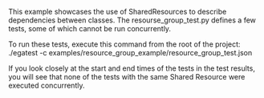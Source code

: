 This example showcases the use of SharedResources to describe dependencies between
classes. The resourse_group_test.py defines a few tests, some of which cannot be run
concurrently.

To run these tests, execute this command from the root of the project:
    ./egatest -c examples/resource_group_example/resource_group_test.json

If you look closely at the start and end times of the tests in the test results,
you will see that none of the tests with the same Shared Resource were executed
concurrently.

